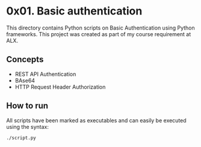 # 0x01. Basic authentication
This directory contains Python scripts on Basic Authentication using Python frameworks. This project was created as part of my course requirement at ALX.

## Concepts
* REST API Authentication
* BAse64
* HTTP Request Header Authorization

## How to run
All scripts have been marked as executables and can easily be executed using the syntax:

`./script.py`
